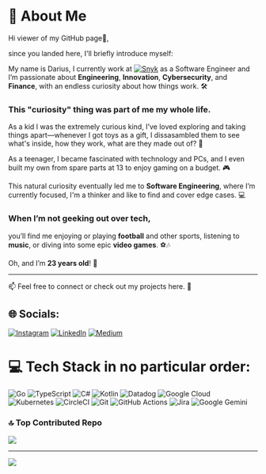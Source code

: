 # 👋 About Me

Hi viewer of my GitHub page👋,

since you landed here, I'll briefly introduce myself:

My name is Darius, I currently work at [![Snyk](https://img.shields.io/badge/Snyk-4C4A73?logo=snyk&logoColor=fff)](#) as a Software Engineer and I’m passionate about **Engineering**, **Innovation**, **Cybersecurity**, and **Finance**, with an endless curiosity about how things work. 🛠️  

### This "curiosity" thing was part of me my whole life.


As a kid I was the extremely curious kind, I’ve loved exploring and taking things apart—whenever I got toys as a gift, I dissasambled them to see what's inside, how they work, what are they made out of? 🔧

As a teenager, I became fascinated with technology and PCs, and I even built my own from spare parts at 13 to enjoy gaming on a budget. 🎮 

This natural curiosity eventually led me to **Software Engineering**, where I’m currently focused, I'm a thinker and like to find and cover edge cases. 💻  



### When I’m not geeking out over tech, 
you’ll find me enjoying or playing **football** and other sports, listening to **music**, or diving into some epic **video games**. ⚽🎶  

Oh, and I’m **23 years old**! 🎉

---

📫 Feel free to connect or check out my projects here. 🚀



## 🌐 Socials:
[![Instagram](https://img.shields.io/badge/Instagram-%23E4405F.svg?logo=Instagram&logoColor=white)](https://instagram.com/dariuszdroba) [![LinkedIn](https://img.shields.io/badge/LinkedIn-%230077B5.svg?logo=linkedin&logoColor=white)](https://linkedin.com/in/darius-zdroba-065a71256) [![Medium](https://img.shields.io/badge/Medium-12100E?logo=medium&logoColor=white)](https://medium.com/@dariuszdroba) 

# 💻 Tech Stack in no particular order:
![Go](https://img.shields.io/badge/go-%2300ADD8.svg?style=for-the-badge&logo=go&logoColor=white) ![TypeScript](https://img.shields.io/badge/typescript-%23007ACC.svg?style=for-the-badge&logo=typescript&logoColor=white) ![C#](https://img.shields.io/badge/c%23-%23239120.svg?style=for-the-badge&logo=csharp&logoColor=white) ![Kotlin](https://img.shields.io/badge/kotlin-%237F52FF.svg?style=for-the-badge&logo=kotlin&logoColor=white) ![Datadog](https://img.shields.io/badge/datadog-%23632CA6.svg?style=for-the-badge&logo=datadog&logoColor=white) ![Google Cloud](https://img.shields.io/badge/GoogleCloud-%234285F4.svg?style=for-the-badge&logo=google-cloud&logoColor=white) ![Kubernetes](https://img.shields.io/badge/Kubernetes-326CE5?style=for-the-badge&logo=Kubernetes&logoColor=white) ![CircleCI](https://img.shields.io/badge/circleci-%23161616.svg?style=for-the-badge&logo=circleci&logoColor=white) ![Git](https://img.shields.io/badge/git-%23F05033.svg?style=for-the-badge&logo=git&logoColor=white) ![GitHub Actions](https://img.shields.io/badge/github%20actions-%232671E5.svg?style=for-the-badge&logo=githubactions&logoColor=white) ![Jira](https://img.shields.io/badge/jira-%230A0FFF.svg?style=for-the-badge&logo=jira&logoColor=white) ![Google Gemini](https://img.shields.io/badge/Google%20Gemini-886FBF?logo=googlegemini&logoColor=fff)



### 🔝 Top Contributed Repo
![](https://github-contributor-stats.vercel.app/api?username=DariusZdroba&limit=5&theme=dark&combine_all_yearly_contributions=true)

---
[![](https://visitcount.itsvg.in/api?id=DariusZdroba&icon=0&color=0)](https://visitcount.itsvg.in)

<!-- Proudly created with GPRM ( https://gprm.itsvg.in ) -->
